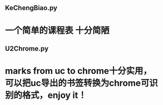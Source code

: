 ## KeChengBiao.py ##
# 一个简单的课程表  十分简陋 #
## U2Chrome.py ##
# marks  from uc  to  chrome十分实用，可以把uc导出的书签转换为chrome可识别的格式，enjoy it！ #